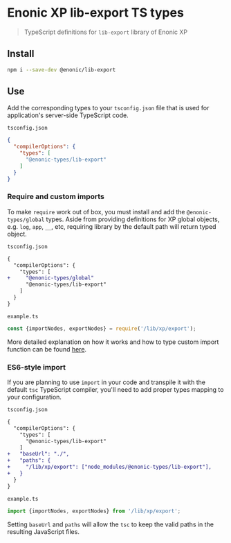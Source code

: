 # Enonic XP lib-export TS types

> TypeScript definitions for `lib-export` library of Enonic XP

## Install

```bash
npm i --save-dev @enonic/lib-export
```

## Use

Add the corresponding types to your `tsconfig.json` file that is used for application's server-side TypeScript code.

`tsconfig.json`

```json
{
  "compilerOptions": {
    "types": [
      "@enonic-types/lib-export"
    ]
  }
}
```

### Require and custom imports

To make `require` work out of box, you must install and add the `@enonic-types/global` types. Aside from providing definitions for XP global
objects, e.g. `log`, `app`, `__`, etc, requiring library by the default path will return typed object.

`tsconfig.json`

```diff
{
  "compilerOptions": {
    "types": [
+     "@enonic-types/global"
      "@enonic-types/lib-export"
    ]
  }
}
```

`example.ts`

```ts
const {importNodes, exportNodes} = require('/lib/xp/export');
```

More detailed explanation on how it works and how to type custom import function can be
found [here](https://github.com/enonic/xp/tree/master/modules/lib/typescript/README.md).

### ES6-style import

If you are planning to use `import` in your code and transpile it with the default `tsc` TypeScript compiler, you'll need to add proper
types mapping to your configuration.

`tsconfig.json`

```diff
{
  "compilerOptions": {
    "types": [
      "@enonic-types/lib-export"
    ]
+   "baseUrl": "./",
+   "paths": {
+     "/lib/xp/export": ["node_modules/@enonic-types/lib-export"],
+   }
  }
}
```

`example.ts`

```ts
import {importNodes, exportNodes} from '/lib/xp/export';
```

Setting `baseUrl` and `paths` will allow the `tsc` to keep the valid paths in the resulting JavaScript files.
